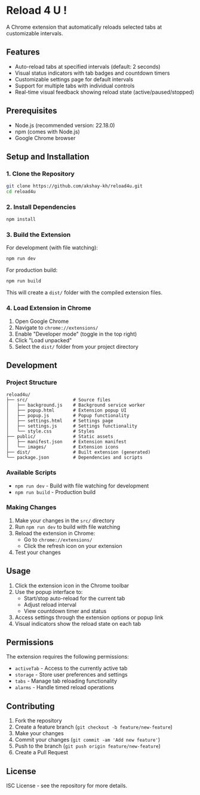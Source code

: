 # Reload 4 U !

A Chrome extension that automatically reloads selected tabs at customizable intervals.

## Features

- Auto-reload tabs at specified intervals (default: 2 seconds)
- Visual status indicators with tab badges and countdown timers
- Customizable settings page for default intervals
- Support for multiple tabs with individual controls
- Real-time visual feedback showing reload state (active/paused/stopped)

## Prerequisites

- Node.js (recommended version: 22.18.0)
- npm (comes with Node.js)
- Google Chrome browser

## Setup and Installation

### 1. Clone the Repository

```bash
git clone https://github.com/akshay-kh/reload4u.git
cd reload4u
```

### 2. Install Dependencies

```bash
npm install
```

### 3. Build the Extension

For development (with file watching):
```bash
npm run dev
```

For production build:
```bash
npm run build
```

This will create a `dist/` folder with the compiled extension files.

### 4. Load Extension in Chrome

1. Open Google Chrome
2. Navigate to `chrome://extensions/`
3. Enable "Developer mode" (toggle in the top right)
4. Click "Load unpacked"
5. Select the `dist/` folder from your project directory

## Development

### Project Structure

```
reload4u/
├── src/                 # Source files
│   ├── background.js    # Background service worker
│   ├── popup.html       # Extension popup UI
│   ├── popup.js         # Popup functionality
│   ├── settings.html    # Settings page
│   ├── settings.js      # Settings functionality
│   └── style.css        # Styles
├── public/              # Static assets
│   ├── manifest.json    # Extension manifest
│   └── images/          # Extension icons
├── dist/                # Built extension (generated)
└── package.json         # Dependencies and scripts
```

### Available Scripts

- `npm run dev` - Build with file watching for development
- `npm run build` - Production build

### Making Changes

1. Make your changes in the `src/` directory
2. Run `npm run dev` to build with file watching
3. Reload the extension in Chrome:
   - Go to `chrome://extensions/`
   - Click the refresh icon on your extension
4. Test your changes

## Usage

1. Click the extension icon in the Chrome toolbar
2. Use the popup interface to:
   - Start/stop auto-reload for the current tab
   - Adjust reload interval
   - View countdown timer and status
3. Access settings through the extension options or popup link
4. Visual indicators show the reload state on each tab

## Permissions

The extension requires the following permissions:
- `activeTab` - Access to the currently active tab
- `storage` - Store user preferences and settings
- `tabs` - Manage tab reloading functionality
- `alarms` - Handle timed reload operations

## Contributing

1. Fork the repository
2. Create a feature branch (`git checkout -b feature/new-feature`)
3. Make your changes
4. Commit your changes (`git commit -am 'Add new feature'`)
5. Push to the branch (`git push origin feature/new-feature`)
6. Create a Pull Request

## License

ISC License - see the repository for more details.

